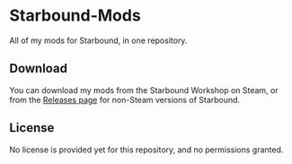 # Starbound-Mods
All of my mods for Starbound, in one repository.

## Download
You can download my mods from the Starbound Workshop on Steam, or from the [Releases page](https://github.com/wxMichael/Configbound/releases) for non-Steam versions of Starbound.

## License
No license is provided yet for this repository, and no permissions granted.
